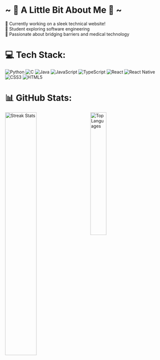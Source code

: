 # ~ 💫 A Little Bit About Me 🚀 ~
🔭 Currently working on a sleek technical website!<br>🌱 Student exploring software engineering <br> 🦾 Passionate about bridging barriers and medical technology


# 💻 Tech Stack:
![Python](https://img.shields.io/badge/python-3670A0?style=plastic&logo=python&logoColor=ffdd54) ![C](https://img.shields.io/badge/c-%2300599C.svg?style=plastic&logo=c&logoColor=white) ![Java](https://img.shields.io/badge/java-%23ED8B00.svg?style=plastic&logo=openjdk&logoColor=white) ![JavaScript](https://img.shields.io/badge/javascript-%23323330.svg?style=plastic&logo=javascript&logoColor=%23F7DF1E) ![TypeScript](https://img.shields.io/badge/typescript-%23007ACC.svg?style=plastic&logo=typescript&logoColor=white) ![React](https://img.shields.io/badge/react-%2320232a.svg?style=plastic&logo=react&logoColor=%2361DAFB) ![React Native](https://img.shields.io/badge/react_native-%2320232a.svg?style=plastic&logo=react&logoColor=%2361DAFB) ![CSS3](https://img.shields.io/badge/css3-%231572B6.svg?style=plastic&logo=css3&logoColor=white) ![HTML5](https://img.shields.io/badge/HTML5-%23E34F26.svg?style=plastic&logo=html5&logoColor=white)

# 📊 GitHub Stats:

<div style="overflow: hidden;">
  <img src="https://github-readme-streak-stats.herokuapp.com/?user=Tiller-Kun&theme=dark&hide_border=false" alt="Streak Stats" style="float: left; width: 45%; margin-right: 10%;" />
  <img src="https://github-readme-stats.vercel.app/api/top-langs/?username=Tiller-Kun&theme=dark&hide_border=false&include_all_commits=true&count_private=true&layout=compact" alt="Top Languages" style="float: left; width: 32%;" />
</div>


<!-- Proudly created with GPRM ( https://gprm.itsvg.in ) -->
